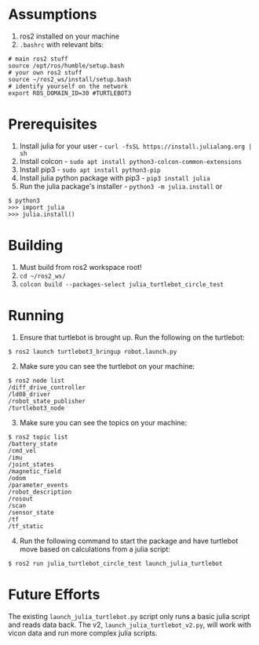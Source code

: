 Assumptions
===========

1. ros2 installed on your machine
2. `.bashrc` with relevant bits:

```
# main ros2 stuff
source /opt/ros/humble/setup.bash
# your own ros2 stuff
source ~/ros2_ws/install/setup.bash
# identify yourself on the network
export ROS_DOMAIN_ID=30 #TURTLEBOT3
``` 

Prerequisites
=============

1. Install julia for your user - `curl -fsSL https://install.julialang.org | sh`
2. Install colcon - `sudo apt install python3-colcon-common-extensions`
3. Install pip3 - `sudo apt install python3-pip`
4. Install julia python package with pip3 - `pip3 install julia`
5. Run the julia package's installer - `python3 -m julia.install` or

```
$ python3
>>> import julia
>>> julia.install()
```

Building
========

1. Must build from ros2 workspace root!
2. `cd ~/ros2_ws/`
3. `colcon build --packages-select julia_turtlebot_circle_test`

Running
=======

1. Ensure that turtlebot is brought up. Run the following on the turtlebot:

```
$ ros2 launch turtlebot3_bringup robot.launch.py
```

2. Make sure you can see the turtlebot on your machine:

```
$ ros2 node list
/diff_drive_controller
/ld08_driver
/robot_state_publisher
/turtlebot3_node
```

3. Make sure you can see the topics on your machine:

```
$ ros2 topic list
/battery_state
/cmd_vel
/imu
/joint_states
/magnetic_field
/odom
/parameter_events
/robot_description
/rosout
/scan
/sensor_state
/tf
/tf_static
```

4. Run the following command to start the package and have turtlebot move based
   on calculations from a julia script:

```
$ ros2 run julia_turtlebot_circle_test launch_julia_turtlebot
```

Future Efforts
==============

The existing `launch_julia_turtlebot.py` script only runs a basic julia script
and reads data back. The v2, `launch_julia_turtlebot_v2.py`, will work with
vicon data and run more complex julia scripts.
